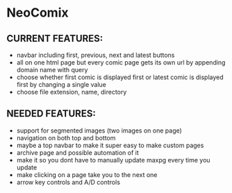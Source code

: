# NeoComix

## CURRENT FEATURES:
* navbar including first, previous, next and latest buttons
* all on one html page but every comic page gets its own url by appending domain name with query
* choose whether first comic is displayed first or latest comic is displayed first by changing a single value
* choose file extension, name, directory
## NEEDED FEATURES:
* support for segmented images (two images on one page)
* navigation on both top and bottom
* maybe a top navbar to make it super easy to make custom pages
* archive page and possible automation of it
* make it so you dont have to manually update maxpg every time you update
* make clicking on a page take you to the next one
* arrow key controls and A/D controls

